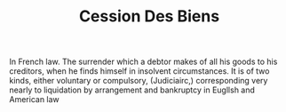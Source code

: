 ---
title: Cession Des Biens
letter: C
permalink: "/definitions/bld-cession-des-biens.html"
body: In French law. The surrender which a debtor makes of all his goods to his creditors,
  when he finds himself in insolvent circumstances. It is of two kinds, either voluntary
  or compulsory, (Judiciairc,) corresponding very nearly to liquidation by arrangement
  and bankruptcy in Eugllsh and American law
published_at: '2018-07-07'
source: Black's Law Dictionary 2nd Ed (1910)
layout: post
---